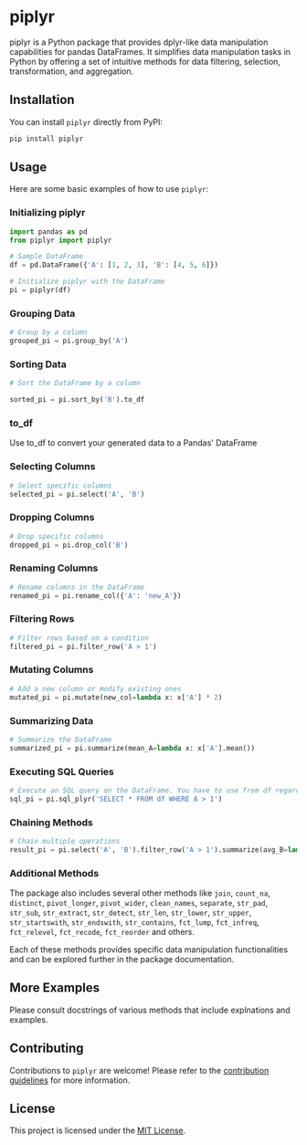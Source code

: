 
# piplyr

piplyr is a Python package that provides dplyr-like data manipulation capabilities for pandas DataFrames. It simplifies data manipulation tasks in Python by offering a set of intuitive methods for data filtering, selection, transformation, and aggregation.

## Installation

You can install `piplyr` directly from PyPI:

```bash
pip install piplyr
```

## Usage

Here are some basic examples of how to use `piplyr`:

### Initializing piplyr

```python
import pandas as pd
from piplyr import piplyr

# Sample DataFrame
df = pd.DataFrame({'A': [1, 2, 3], 'B': [4, 5, 6]})

# Initialize piplyr with the DataFrame
pi = piplyr(df)
```

### Grouping Data

```python
# Group by a column
grouped_pi = pi.group_by('A')
```

### Sorting Data

```python
# Sort the DataFrame by a column

sorted_pi = pi.sort_by('B').to_df
```

### to_df

Use to_df to convert your generated data to a Pandas' DataFrame

### Selecting Columns

```python
# Select specific columns
selected_pi = pi.select('A', 'B')
```

### Dropping Columns

```python
# Drop specific columns
dropped_pi = pi.drop_col('B')
```

### Renaming Columns

```python
# Rename columns in the DataFrame
renamed_pi = pi.rename_col({'A': 'new_A'})
```

### Filtering Rows

```python
# Filter rows based on a condition
filtered_pi = pi.filter_row('A > 1')
```

### Mutating Columns

```python
# Add a new column or modify existing ones
mutated_pi = pi.mutate(new_col=lambda x: x['A'] * 2)
```

### Summarizing Data

```python
# Summarize the DataFrame
summarized_pi = pi.summarize(mean_A=lambda x: x['A'].mean())
```

### Executing SQL Queries

```python
# Execute an SQL query on the DataFrame. You have to use from df regardless of your DataFrame name
sql_pi = pi.sql_plyr('SELECT * FROM df WHERE A > 1')
```

### Chaining Methods

```python
# Chain multiple operations
result_pi = pi.select('A', 'B').filter_row('A > 1').summarize(avg_B=lambda x: x['B'].mean())
```

### Additional Methods

The package also includes several other methods like `join`, `count_na`, `distinct`, `pivot_longer`, `pivot_wider`, `clean_names`, `separate`, `str_pad`, `str_sub`, `str_extract`, `str_detect`, `str_len`, `str_lower`, `str_upper`, `str_startswith`, `str_endswith`, `str_contains`, `fct_lump`, `fct_infreq`, `fct_relevel`, `fct_recode`, `fct_reorder` and others. 

Each of these methods provides specific data manipulation functionalities and can be explored further in the package documentation.

## More Examples

Please consult docstrings of various methods that include explnations and examples. 

## Contributing

Contributions to `piplyr` are welcome! Please refer to the [contribution guidelines](https://github.com/YourGitHubUsername/piplyr/CONTRIBUTING.md) for more information.

## License

This project is licensed under the [MIT License](https://github.com/YourGitHubUsername/piplyr/LICENSE).
